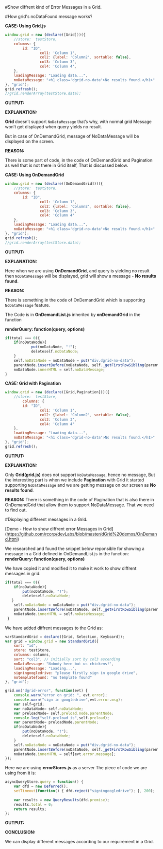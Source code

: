 #Show diffrent kind of Error Messages in a Grid.


#How grid's noDataFound message works?

**CASE: Using Grid.js**

```js
window.grid = new (declare([Grid]))({
	//store:  testStore,
	columns: {
		id: "ID",
				col1: 'Column 1',
				col2: {label: 'Column2', sortable: false},
				col3: 'Column 3',
				col4: 'Column 4',
	},
	loadingMessage: "Loading data...",
	noDataMessage: "<h1 class='dgrid-no-data'>No results found.</h1>"
}, "grid");
grid.refresh(); 
//grid.renderArray(testStore.data);
```

**OUTPUT:**




**EXPLANATION:**

**Grid** doesn’t support  `NoDataMessage`  that’s why, with normal grid Message won’t get displayed when query yields no result.

But in case of OnDemandGrid, message of NoDataMessage will be displayed on the screen.

**REASON:**

There is some part of code, in the code of OnDemandGrid and Pagination as well that is not there in Grid itself,
That is discussed below.


**CASE: Using OnDemandGrid**

```js
window.grid = new (declare([OnDemandGrid]))({
	//store:  testStore,
	columns: {
		id: "ID",
				col1: 'Column 1',
				col2: {label: 'Column2', sortable: false},
				col3: 'Column 3',
				col4: 'Column 4'
	},
	loadingMessage: "Loading data...",
	noDataMessage: "<h1 class='dgrid-no-data'>No results found.</h1>"
}, "grid");
grid.refresh();
//grid.renderArray(testStore.data);
```

**OUTPUT:**

 

**EXPLANATION:**

Here when we are using **OnDemandGrid**, and query is yielding no result then `NoDataMessage` will be displayed, grid will show a message - **No results found**.

**REASON:**

There is something in the code of OnDemandGrid which is supporting `NoDataMessage` feature.

The Code is in **OnDemandList.js** inherited by **onDemandGrid** in the function

  **renderQuery: function(query, options)**

```js
if(total === 0){
	if(noDataNode){
			put(noDataNode, "!");
			deleteself.noDataNode;
	}
	self.noDataNode = noDataNode = put("div.dgrid-no-data");
	parentNode.insertBefore(noDataNode, self._getFirstRowSibling(parentNode));
	noDataNode.innerHTML = self.noDataMessage;
}
```

**CASE: Grid with Pagination**

```js
window.grid = new (declare([Grid,Pagination]))({
	//store:  testStore,			
		columns: {
		id: "ID",
				col1: 'Column 1',
				col2: {label: 'Column2', sortable: false},
				col3: 'Column 3',
				col4: 'Column 4'
	},
	loadingMessage: "Loading data...",
	noDataMessage: "<h1 class='dgrid-no-data'>No results found.</h1>"
}, "grid");
grid.refresh();
```

**OUTPUT:**
 



**EXPLANATION:**

Only **Grid(grid.js)** does not support `NoDataMessage`, hence no message,
But the interesting part is when we include **Pagination** with Grid it started supporting `NoDataMessage` and we are getting message on our screen as **No results found**.

**REASON:**
There is something in the code of Pagination that is also there in OnDemandGrid that allow them to support NoDataMessage.
That we need to find out.









#Displaying  different messages in a Grid.

[Demo - How to show diffrent error Messages in Grid] (https://github.com/rcorp/devLabs/blob/master/dGrid%20demos/OnDemand.html)

We researched and found the snippet below reponsible for showing a message in a Grid defined in OnDemandList.js in the function:
**renderQuery: function(query, options)**

We have copied it and modified it to make it work to show diffrent messages in grid.

```js
if(total === 0){
	if(noDataNode){
		put(noDataNode, "!");
		deleteself.noDataNode;
   }
	self.noDataNode = noDataNode = put("div.dgrid-no-data");
	parentNode.insertBefore(noDataNode, self._getFirstRowSibling(parentNode));
	noDataNode.innerHTML = self.noDataMessage;
 }
```

We have added diffrent messages to the Grid as:

```js
varStandardGrid = declare([Grid, Selection, Keyboard]);
var grid = window.grid = new StandardGrid({
	sort: "id",
	store: testStore,
	columns: columns,
	sort: "col3", // initially sort by col3 ascending
	noDataMessage: "Nobody here but us chickens!",
	loadingMessage: "Loading...",
	signingoogledrive: "please firstly sign in google drive",
	notemplatefound: "no template found"
}, "grid");

grid.on("dgrid-error", function(evt) {
	console.warn("error on grid: ", evt.error);
	console.warn("sign in googledrive",evt.error.msg);
	var self=grid;
	var noDataNode= self.noDataNode;
	var preloadNode= self.preload.node.parentNode;
	console.log("self.preload is",self.preload);
	var parentNode= preloadNode.parentNode;
	if(noDataNode){
		put(noDataNode, "!");
		deleteself.noDataNode;
	}
	self.noDataNode = noDataNode = put("div.dgrid-no-data");
	parentNode.insertBefore(noDataNode, self._getFirstRowSibling(parentNode));
	noDataNode.innerHTML = self[evt.error.message];
});
```

Here we  are  using **errorStores.js** as a server
The piece of code we are using from it is:

```js
asyncQueryStore.query = function() {
	var dfd = new Deferred();
	setTimeout(function() { dfd.reject("signingoogledrive"); }, 200);
	
	var results = new QueryResults(dfd.promise);
	results.total = 0;
	return results;
};
```
**OUTPUT:**


**CONCLUSION:**

We can display different messages  according  to our requirement  in a Grid.
